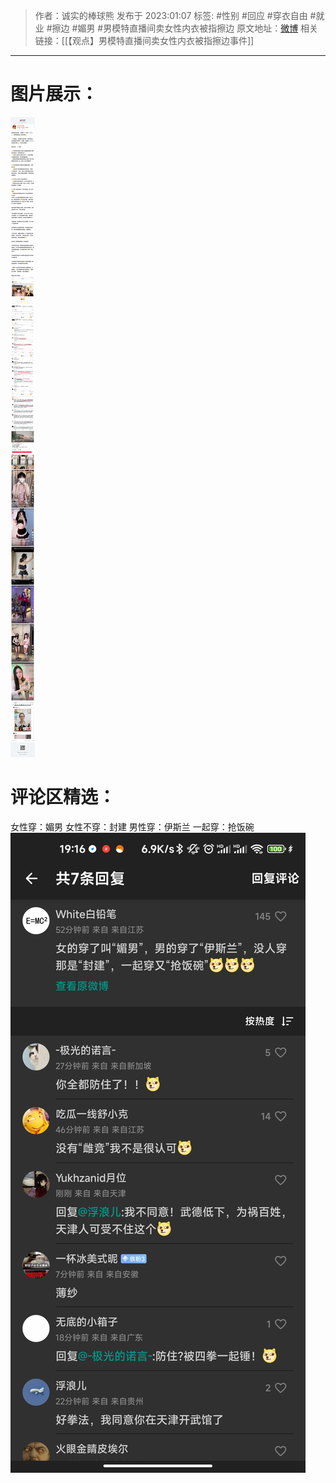 > 作者：诚实的棒球熊
> 发布于 2023:01:07
> 标签: #性别 #回应 #穿衣自由 #就业 #擦边 #媚男 #男模特直播间卖女性内衣被指擦边
> 原文地址：[微博](https://m.weibo.cn/7713585456/4855337091599498)
> 相关链接：[[【观点】男模特直播间卖女性内衣被指擦边事件]]
***
# 图片展示：
![](https://raw.githubusercontent.com/bluntvoice/mypic/main/1673090161587327.jpeg)
# 评论区精选：
女性穿：媚男
女性不穿：封建
男性穿：伊斯兰
一起穿：抢饭碗
![](https://raw.githubusercontent.com/bluntvoice/mypic/main/Screenshot_20230107191652.jpg)